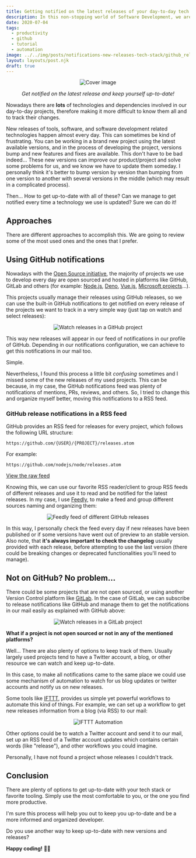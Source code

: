 ```yaml
---
title: Getting notified on the latest releases of your day-to-day tech stack
description: In this non-stopping world of Software Development, we are in need to know the latest updates, improvements and fixes in the tech stack we use everyday. Knowing the latest updates of our used technologies, provide us more advantage in case of making decisions, keeping our projects up-to-date and getting the most out of them. Because of this, we normally are interested to get track of them and be up-to-date. In this post we are reviewing some techniques to automate this process.
date: 2020-07-04
tags:
  - productivity
  - github
  - tutorial
  - automation
image: ../../img/posts/notifications-new-releases-tech-stack/github_release.png
layout: layouts/post.njk
draft: true
---
```


<div align="center">

![Cover image](../../img/posts/notifications-new-releases-tech-stack/github_release.png)

</div>
<div align="center"><em>Get notified on the latest release and keep yourself up-to-date!</em></div>

Nowadays there are **lots** of technologies and dependencies involved in our day-to-day projects, therefore making it more difficult to know them all and to track their changes.

New releases of tools, software, and software development related technologies happen almost every day. This can sometimes be kind of frustrating. You can be working in a brand new project using the latest available versions, and in the process of developing the project, versions bump and new features and fixes are available. This don't have to be bad indeed... These new versions can improve our product/project and solve some problems for us, and we know we have to update them someday. I personally think it's better to bump version by version than bumping from one version to another with several versions in the middle (which may result in a complicated process).

Then... How to get up-to-date with all of these? Can we manage to get notified every time a technology we use is updated? Sure we can do it!

## Approaches

There are different approaches to accomplish this. We are going to review some of the most used ones and the ones that I prefer.

## Using GitHub notifications

Nowadays with the [Open Source initiative](https://opensource.org/), the majority of projects we use to develop every day are open sourced and hosted in platforms like GitHub, GitLab and others (for example: [Node.js](https://github.com/nodejs/node), [Deno](https://github.com/denoland/deno), [Vue.js](https://github.com/vuejs/vue), [Microsoft projects](https://github.com/microsoft)...).

This projects usually manage their releases using GitHub releases, so we can use the built-in GitHub notifications to get notified on every release of the projects we want to track in a very simple way (just tap on watch and select releases):

<div align="center">

![Watch releases in a GitHub project](../../img/posts/notifications-new-releases-tech-stack/github_releases_notifications.png)
</div>

This way new releases will appear in our feed of notifications in our profile of GitHub. Depending in our notifications configuration, we can achieve to get this notifications in our mail too.

Simple.

Nevertheless, I found this process a little bit *confusing* sometimes and I missed some of the new releases of my used projects. This can be because, in my case, the GitHub notifications feed was plenty of notifications of mentions, PRs, reviews, and others. So, I tried to change this and organize myself better, moving this notifications to a RSS feed.


### GitHub release notifications in a RSS feed

GitHub provides an RSS feed for releases for every project, which follows the following URL structure:

`https://github.com/{USER}/{PROJECT}/releases.atom`

For example:

`https://github.com/nodejs/node/releases.atom`

[View the raw feed](https://github.com/nodejs/node/releases.atom)

Knowing this, we can use our favorite RSS reader/client to group RSS feeds of different releases and use it to read and be notified for the latest releases.
In my case, I use [Feedly](https://feedly.com/), to make a feed and group different sources naming and organizing them:

<div align="center">

![Feedly feed of different GitHub releases](../../img/posts/notifications-new-releases-tech-stack/feedly_github_releases_notifications.png)
</div>

In this way, I personally check the feed every day if new releases have been published or if some versions have went out of preview to an stable version.
Also note, that **it's always important to check the changelog** usually provided with each release, before attempting to use the last version (there could be breaking changes or deprecated functionalities you'll need to manage).

## Not on GitHub? No problem...

There could be some projects that are not open sourced, or using another Version Control platform like [GitLab](https://gitlab.com/).
In the case of GitLab, we can subscribe to release notifications like GitHub and manage them to get the notifications in our mail easily as explained with GitHub above:

<div align="center">

![Watch releases in a GitLab project](../../img/posts/notifications-new-releases-tech-stack/gitlab_releases_notifications.png)
</div>

**What if a project is not open sourced or not in any of the mentioned platforms?**

Well... There are also plenty of options to keep track of them. Usually largely used projects tend to have a Twitter account, a blog, or other resource we can watch and keep up-to-date.

In this case, to make all notifications came to the same place we could use some mechanism of automation to watch for us blog updates or twitter accounts and notify us on new releases.

Some tools like [IFTTT](https://ifttt.com/), provides us simple yet powerful workflows to automate this kind of things. For example, we can set up a workflow to get new releases information from a blog (via RSS) to our mail:

<div align="center">

![IFTTT Automation](../../img/posts/notifications-new-releases-tech-stack/ifttt_automation.png)
</div>

Other options could be to watch a Twitter account and send it to our mail, set up an RSS feed of a Twitter account updates which contains certain words (like "release"), and other workflows you could imagine.

Personally, I have not found a project whose releases I couldn't track.

## Conclusion

There are plenty of options to get up-to-date with your tech stack or favorite tooling. Simply use the most comfortable to you, or the one you find more productive.

I'm sure this process will help you out to keep you up-to-date and be a more informed and organized developer.

Do you use another way to keep up-to-date with new versions and releases?

**Happy coding!** 🎉🎉
